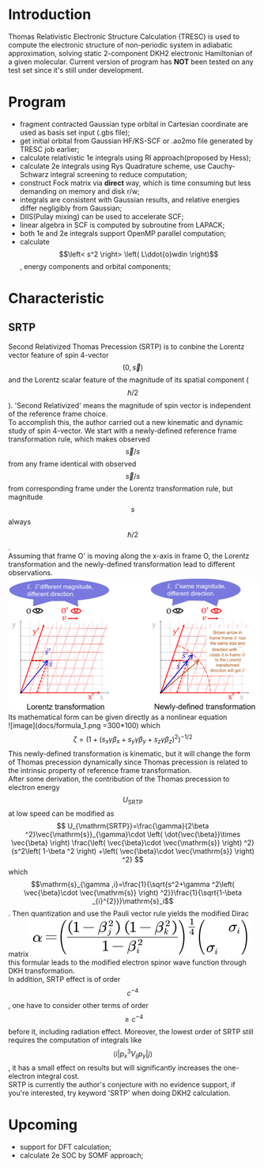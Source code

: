 # Introduction
Thomas Relativistic Electronic Structure Calculation (TRESC) is used to compute the electronic structure of non-periodic system in adiabatic approximation,
solving static 2-component DKH2 electronic Hamiltonian of a given molecular.
Current version of program has **NOT** been tested on any test set since it's still under development.
# Program
* fragment contracted Gaussian type orbital in Cartesian coordinate are used as basis set input (.gbs file);
* get initial orbital from Gaussian HF/KS-SCF or .ao2mo file generated by TRESC job earlier;
* calculate relativistic 1e integrals using RI approach(proposed by Hess);
* calculate 2e integrals using Rys Quadrature scheme, use Cauchy-Schwarz integral screening to reduce computation;
* construct Fock matrix via **direct** way, which is time consuming but less demanding on memory and disk r/w;
* integrals are consistent with Gaussian results, and relative energies differ negligibly from Gaussian;
* DIIS(Pulay mixing) can be used to accelerate SCF;
* linear algebra in SCF is computed by subroutine from LAPACK;
* both 1e and 2e integrals support OpenMP parallel computation;
* calculate $$\left< s^2 \right> \left( L\ddot{o}wdin \right)$$, energy components and orbital components;
# Characteristic
## SRTP
Second Relativized Thomas Precession (SRTP) is to conbine the Lorentz vector feature of spin 4-vector $$\left( 0,\vec{s} \right) $$ and the Lorentz scalar feature of the magnitude of its spatial component ($$\hbar /2$$). 'Second Relativized' means the magnitude of spin vector is independent of the reference frame choice.  
To accomplish this, the author carried out a new kinematic and dynamic study of spin 4-vector. We start with a newly-defined reference frame transformation rule, which makes observed $$\vec{s}/s$$ from any frame identical with observed $$\vec{s}/s$$ from corresponding frame under the Lorentz transformation rule, but magnitude $$s$$ always $$\hbar /2$$.    
Assuming that frame O' is moving along the x-axis in frame O, the Lorentz transformation and the newly-defined transformation lead to different observations.  
![image](docs/figure_1.png)
Its mathematical form can be given directly as a nonlinear equation  
![image](docs/formula_1.png =300*100)
which
$$\zeta =\left( 1+\left( s_x\gamma \beta _x+s_y\gamma \beta _y+s_z\gamma \beta _z \right) ^2 \right) ^{-1/2}$$
This newly-defined transformation is kinematic, but it will change the form of Thomas precession dynamically since Thomas precession is related to the intrinsic property of reference frame transformation.  
After some derivation, the contribution of the Thomas precession to electron energy $$U_{\mathrm{SRTP}}$$ at low speed can be modified as
$$
U_{\mathrm{SRTP}}=\frac{\gamma}{2\beta ^2}\vec{\mathrm{s}}_{\gamma}\cdot \left( \dot{\vec{\beta}}\times \vec{\beta} \right) \frac{\left( \vec{\beta}\cdot \vec{\mathrm{s}} \right) ^2}{s^2\left( 1-\beta ^2 \right) +\left( \vec{\beta}\cdot \vec{\mathrm{s}} \right) ^2}
$$
which $$\mathrm{s}_{\gamma ,i}=\frac{1}{\sqrt{s^2+\gamma ^2\left( \vec{\beta}\cdot \vec{\mathrm{s}} \right) ^2}}\frac{1}{\sqrt{1-\beta _{i}^{2}}}\mathrm{s}_i$$. Then quantization and use the Pauli vector rule yields the modified Dirac matrix 
![image](docs/formula_2.png)
this formular leads to the modified electron spinor wave function through DKH transformation.  
In addition, SRTP effect is of order $$c^{-4}$$, one have to consider other terms of order $$\geqslant c^{-4}$$ before it, including radiation effect. Moreover, the lowest order of SRTP still requires the computation of integrals like $$\langle i|p_{x}^{3}V_{ij}p_y|j\rangle$$, it has a small effect on results but will significantly increases the one-electron integral cost.  
SRTP is currently the author's conjecture with no evidence support, if you're interested, try keyword 'SRTP' when doing DKH2 calculation.
# Upcoming
* support for DFT calculation;
* calculate 2e SOC by SOMF approach;
